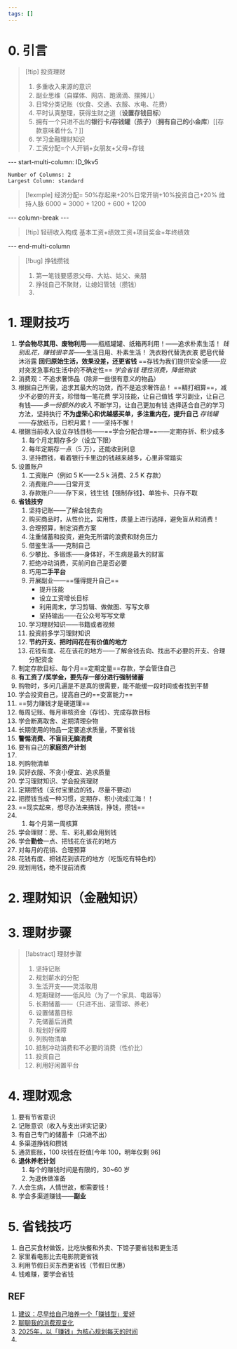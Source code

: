 ```yaml
---
tags: []
---
```

# 0. 引言
> [!tip] 投资理财
> 1. 多重收入来源的意识
> 2. 副业思维（自媒体、网店、跑滴滴、摆摊儿）
> 3. 日常分类记账（伙食、交通、衣服、水电、花费）
> 4. 平时认真整理，获得生财之道（**设置存钱目标**）
> 5. 拥有一个只进不出的**银行卡/存钱罐（孩子）**（**拥有自己的小金库**）[[存款意味着什么？]]
> 6. 学习金融理财知识
> 7. 工资分配=个人开销+女朋友+父母+存钱


--- start-multi-column: ID_9kv5
```column-settings
Number of Columns: 2
Largest Column: standard
```

> [!exmple] 经济分配= 50%存起来+20%日常开销+10%投资自己+20% 维持人脉
> 6000 = 3000 + 1200 + 600 + 1200 

--- column-break ---

> [!tip] 轻研收入构成
> 基本工资+绩效工资+项目奖金+年终绩效 



--- end-multi-column




> [!bug]  挣钱攒钱
> 1. 第一笔钱要感恩父母、大姑、姑父、亲朋
> 2. 挣钱自己不聚财，让媳妇管钱（攒钱）
> 3. 
# 1. 理财技巧
1. **学会物尽其用、废物利用**——瓶瓶罐罐、纸箱再利用！——追求朴素生活！
*钱别乱花，赚钱很辛苦*——生活日用、朴素生活！
	洗衣粉代替洗衣液
	肥皂代替沐浴露
	**回归原始生活，效果没差，还更省钱**
==存钱为我们提供安全感——应对突发急事和生活中的不确定性==
*学会省钱*
*理性消费，降低物欲*
 1. 消费观：不追求奢饰品（除非一些很有意义的物品）
 2. 根据自己所需，追求其最大的功效，而不是追求奢饰品！
==精打细算==，减少不必要的开支，珍惜每一笔花费
学习技能，让自己值钱
学习副业，让自己有钱——*多一份额外的收入*
不断学习，让自己更加有钱
选择适合自己的学习方法，坚持执行
**不为虚荣心和优越感买单，多注重内在，提升自己**
*存钱罐*——存放纸币，日积月累！——坚持不懈！
1. 根据当前收入设立存钱目标——==学会分配合理==——定期存折、积少成多
	1. 每个月定期存多少（设立下限）
	2. 每年定期存一点（5 万），还能收到利息
	3. 坚持攒钱，看着银行卡里边的钱越来越多，心里非常踏实
2. 设置账户
	1. 工资账户（例如 5 K——2.5 k 消费、2.5 K 存款）
	2. 消费账户——日常开支
	3. 存款账户——存下来，钱生钱【强制存钱】、单独卡、只存不取
3. **省钱技穷**
	1. 坚持记账——了解金钱去向
	2. 购买商品时，从性价比，实用性，质量上进行选择，避免盲从和消费！
	3. 合理预算，制定消费方案
	4. 注重储蓄和投资，避免无所谓的浪费和财务压力
	5. 借鉴生活——克制自己
	6. 少攀比、多锻炼——身体好，不生病是最大的财富
	7. 拒绝冲动消费，买前问自己是否必要
	8. 巧用**二手平台**
	9. 开展副业——==懂得提升自己==
		* 提升技能
		* 设立工资增长目标
		* 利用周末，学习剪辑、做做图、写写文章
		* 坚持输出——在公众号写写文章
	10. 学习理财知识——书籍或者视频
	11. 投资前多学习理财知识
	12. **节约开支、把时间花在有价值的地方**
	13. 花钱有度、花在该花的地方——了解金钱去向、找出不必要的开支、合理分配资金
1. 制定存款目标、每个月==定期定量==存款，学会管住自己
2. **有工资了/奖学金，要先存一部分进行强制储蓄**
3. 购物时，多问几遍是不是真的很需要，能不能缓一段时间或者找到平替
4. 学会投资自己，提高自己的==变富能力==
5. ==努力赚钱才是硬道理==
6. 每周记账、每月审核资金（存钱）、完成存款目标
7. 学会断离取舍、定期清理杂物
8. 长期使用的物品一定要追求质量，不要省钱
9. **警惕消费、不盲目无脑消费**
10. 要有自己的**家庭资产计划**
11. 
12. 列购物清单
13. 买好衣服、不贪小便宜、追求质量
14. 学习理财知识、学会投资理财
15. 定期攒钱（支付宝里边的钱，尽量不要动）
16. 把攒钱当成一种习惯，定期存、积小流成江海！！
17. ==现实起来，想尽办法来搞钱，挣钱，攒钱==
18. 1. 每个月第一周核算
2. 学会理财：房、车、彩礼都会用到钱
3. 学会**勤俭**一点、把钱花在该花的地方
4. 对每月的花销、合理预算
5. 花钱有度、把钱花到该花的地方（吃饭吃有特色的）
6. 规划用钱，绝不提前消费

# 2. 理财知识（金融知识）


# 3. 理财步骤
> [!abstract] 理财步骤
> 1. 坚持记账
> 2. 规划薪水的分配
> 	1. 生活开支——灵活取用
> 	2. 短期理财——低风险（为了一个家具、电器等）
> 	3. 长期储蓄——（只进不出、滚雪球、养老）
> 3. 设置储蓄目标
> 4. 先储蓄后消费
> 5. 规划好保障
> 6. 列购物清单
> 7. 抵制冲动消费和不必要的消费（性价比）
> 8. 投资自己
> 9. 利用好闲置平台
# 4. 理财观念
1. 要有节省意识 
2. 记账意识（收入与支出详实记录）
3. 有自己专门的储蓄卡（只进不出）
4. 多渠道挣钱和攒钱
5. 通货膨胀，100 块钱在贬值[今年 100，明年仅剩 96]
6. **退休养老计划**
	1. 每个的赚钱时间是有限的，30~60 岁
	2. 为退休做准备
7. 人会生病，人情世故，都需要钱！
8. 学会多渠道赚钱——**副业**

# 5. 省钱技巧
1. 自己买食材做饭，比吃快餐和外卖、下馆子要省钱和更生活
2. 家里看电影比去电影院更省钱
3. 利用节假日买东西更省钱（节假日优惠）
4. 钱难赚，要学会省钱
## REF 
1. [建议：尽早给自己培养一个「赚钱型」爱好](https://mp.weixin.qq.com/s/Wbj2FPDXcYc-OgUIJme9hQ)
2. [聊聊我的消费观变化](https://mp.weixin.qq.com/s/PvdZL6wk7Q_hsoMdc5-n6A)
3. [2025年，以「赚钱」为核心规划每天的时间](https://mp.weixin.qq.com/s/Nj9_1f6NwJc3mHReC3l2bA)
4. 

